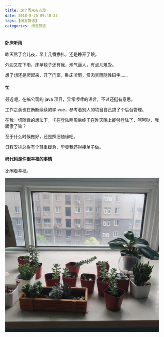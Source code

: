 ```yaml
---
title: 这个周末有点湿
date: 2018-8-25 09:40:33
tags: [闲言赘语]
categories: 闲言赘语
---
```


#### 卧床听雨
昨天熬了会儿夜，早上几番挣扎，还是睁开了眼。

外边又在下雨，床单毯子还有我，潮气逼人，有点儿难受。

想了想还是爬起来，开了门窗，卧床听雨，赏肉赏雨随性码字……

#### 忙
最近呢，在搞公司的 java 项目，异常啰嗦的语言，不过还挺有意思。

工作之余也在断断续续的学 vue，参考着别人的项目自己搞了个后台管理。

在我一切随缘的想法下，卡在登陆两周后终于在昨天晚上能够登陆了，呵呵哒，我骄傲了嘛？

至于什么时候做好，还是照旧随缘吧。

日程安排总得有个轻重缓急，毕竟我还得接单子做。

#### 码代码是件很幸福的事情
比闲着幸福。

![肉](today-is-saturday/rou.jpg)
